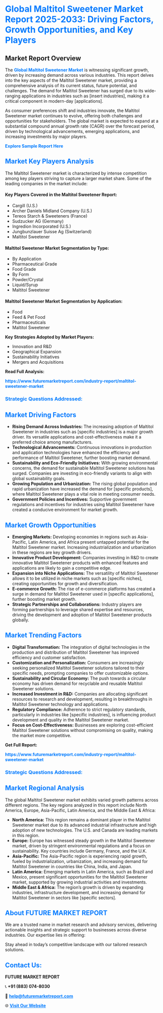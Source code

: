 <h1 style="color: #007BFF;">Global Maltitol Sweetener Market Report 2025-2033: Driving Factors, Growth Opportunities, and Key Players</h1>

<section id="overview">
<h2>Market Report Overview</h2>
<p>The <a href="https://www.futuremarketreport.com/industry-report/maltitol-sweetener-market" style="color: #007BFF; text-decoration: none;"><strong>Global Maltitol Sweetener Market</strong></a> is witnessing significant growth, driven by increasing demand across various industries. This report delves into the key aspects of the Maltitol Sweetener market, providing a comprehensive analysis of its current status, future potential, and challenges. The demand for Maltitol Sweetener has surged due to its wide-ranging applications in industries such as [insert industries], making it a critical component in modern-day [applications].</p>
<p>As consumer preferences shift and industries innovate, the Maltitol Sweetener market continues to evolve, offering both challenges and opportunities for stakeholders. The global market is expected to expand at a substantial compound annual growth rate (CAGR) over the forecast period, driven by technological advancements, emerging applications, and increasing investments by major players.</p>
</section>

<section id="overview">
<p><a href="https://www.futuremarketreport.com/request-sample/reportId=97252" style="color: #007BFF; text-decoration: none;"><strong>Explore Sample Report Here</strong></a></p>
</section>

<section id="key-players">
<h2 style="color: #007BFF;">Market Key Players Analysis</h2>
<p>The Maltitol Sweetener market is characterized by intense competition among key players striving to capture a larger market share. Some of the leading companies in the market include:</p>
<h4>Key Players Covered in the Maltitol Sweetener Report:</h4>
<ul><li>Cargill (U.S.)</li><li>Archer Daniels Midland Company (U.S.)</li><li>Tereos Starch &amp; Sweeteners (France)</li><li>Sudzucker AG (Germany)</li><li>Ingredion Incorporated (U.S.)</li><li>Jungbunzlauer Suisse Ag (Switzerland)</li><li>Maltitol Sweetener</li></ul>
<h4>Maltitol Sweetener Market Segmentation by Type:</h4>
<ul><li>By Application</li><li>Pharmaceutical Grade</li><li>Food Grade</li><li>By Form</li><li>Powder/Crystal</li><li>Liquid/Syrup</li><li>Maltitol Sweetener</li></ul>

<h4>Maltitol Sweetener Market Segmentation by Application:</h4>
<ul><li>Food</li><li>Feed &amp; Pet Food</li><li>Pharmaceuticals</li><li>Maltitol Sweetener</li></ul>
<p><strong>Key Strategies Adopted by Market Players:</strong></p>
<ul>
<li>Innovation and R&D</li>
<li>Geographical Expansion</li>
<li>Sustainability Initiatives</li>
<li>Mergers and Acquisitions</li>
</ul>
</section>

<section>
<p><strong>Read Full Analysis: </strong></p><a href="https://www.futuremarketreport.com/industry-report/maltitol-sweetener-market" style="color: #007BFF; text-decoration: none;"><strong>https://www.futuremarketreport.com/industry-report/maltitol-sweetener-market</strong></a>
<h3 style="color: #007BFF;">Strategic Questions Addressed:</h3>
</section>

<section id="driving-factors">
<h2 style="color: #007BFF;">Market Driving Factors</h2>
<ul>
<li><strong>Rising Demand Across Industries:</strong> The increasing adoption of Maltitol Sweetener in industries such as [specific industries] is a major growth driver. Its versatile applications and cost-effectiveness make it a preferred choice among manufacturers.</li>
<li><strong>Technological Advancements:</strong> Continuous innovations in production and application technologies have enhanced the efficiency and performance of Maltitol Sweetener, further boosting market demand.</li>
<li><strong>Sustainability and Eco-Friendly Initiatives:</strong> With growing environmental concerns, the demand for sustainable Maltitol Sweetener solutions has surged. Companies are investing in eco-friendly variants to align with global sustainability goals.</li>
<li><strong>Growing Population and Urbanization:</strong> The rising global population and rapid urbanization have increased the demand for [specific products], where Maltitol Sweetener plays a vital role in meeting consumer needs.</li>
<li><strong>Government Policies and Incentives:</strong> Supportive government regulations and incentives for industries using Maltitol Sweetener have created a conducive environment for market growth.</li>
</ul>
</section>

<section id="growth-opportunities">
<h2 style="color: #007BFF;">Market Growth Opportunities</h2>
<ul>
<li><strong>Emerging Markets:</strong> Developing economies in regions such as Asia-Pacific, Latin America, and Africa present untapped potential for the Maltitol Sweetener market. Increasing industrialization and urbanization in these regions are key growth drivers.</li>
<li><strong>Innovative Product Development:</strong> Companies investing in R&D to create innovative Maltitol Sweetener products with enhanced features and applications are likely to gain a competitive edge.</li>
<li><strong>Expansion into Niche Applications:</strong> The versatility of Maltitol Sweetener allows it to be utilized in niche markets such as [specific niches], creating opportunities for growth and diversification.</li>
<li><strong>E-commerce Growth:</strong> The rise of e-commerce platforms has created a surge in demand for Maltitol Sweetener used in [specific applications], further boosting market growth.</li>
<li><strong>Strategic Partnerships and Collaborations:</strong> Industry players are forming partnerships to leverage shared expertise and resources, driving the development and adoption of Maltitol Sweetener products globally.</li>
</ul>
</section>

<section id="trending-factors">
<h2 style="color: #007BFF;">Market Trending Factors</h2>
<ul>
<li><strong>Digital Transformation:</strong> The integration of digital technologies in the production and distribution of Maltitol Sweetener has improved efficiency and customer satisfaction.</li>
<li><strong>Customization and Personalization:</strong> Consumers are increasingly seeking personalized Maltitol Sweetener solutions tailored to their specific needs, prompting companies to offer customizable options.</li>
<li><strong>Sustainability and Circular Economy:</strong> The push towards a circular economy has driven demand for recyclable and reusable Maltitol Sweetener solutions.</li>
<li><strong>Increased Investment in R&D:</strong> Companies are allocating significant resources to research and development, resulting in breakthroughs in Maltitol Sweetener technology and applications.</li>
<li><strong>Regulatory Compliance:</strong> Adherence to strict regulatory standards, particularly in industries like [specific industries], is influencing product development and quality in the Maltitol Sweetener market.</li>
<li><strong>Focus on Cost-Effectiveness:</strong> Businesses are exploring cost-efficient Maltitol Sweetener solutions without compromising on quality, making the market more competitive.</li>
</ul>
</section>

<section>
<p><strong>Get Full Report: </strong></p><a href="https://www.futuremarketreport.com/industry-report/maltitol-sweetener-market" style="color: #007BFF; text-decoration: none;"><strong>https://www.futuremarketreport.com/industry-report/maltitol-sweetener-market</strong></a>
<h3 style="color: #007BFF;">Strategic Questions Addressed:</h3>
</section>


<section id="regional-analysis">
<h2 style="color: #007BFF;">Market Regional Analysis</h2>
<p>The global Maltitol Sweetener market exhibits varied growth patterns across different regions. The key regions analyzed in this report include North America, Europe, Asia-Pacific, Latin America, and the Middle East & Africa:</p>
<ul>
<li><strong>North America:</strong> This region remains a dominant player in the Maltitol Sweetener market due to its advanced industrial infrastructure and high adoption of new technologies. The U.S. and Canada are leading markets in this region.</li>
<li><strong>Europe:</strong> Europe has witnessed steady growth in the Maltitol Sweetener market, driven by stringent environmental regulations and a focus on sustainability. Key countries include Germany, France, and the U.K.</li>
<li><strong>Asia-Pacific:</strong> The Asia-Pacific region is experiencing rapid growth, fueled by industrialization, urbanization, and increasing demand for Maltitol Sweetener in countries like China, India, and Japan.</li>
<li><strong>Latin America:</strong> Emerging markets in Latin America, such as Brazil and Mexico, present significant opportunities for the Maltitol Sweetener market, supported by growing industrial activities and investments.</li>
<li><strong>Middle East & Africa:</strong> The region’s growth is driven by expanding industries, infrastructure development, and increasing demand for Maltitol Sweetener in sectors like [specific sectors].</li>
</ul>
</section>

<footer>
<h2 style="color: #007BFF;">About FUTURE MARKET REPORT</h2>
<p>We are a trusted name in market research and advisory services, delivering actionable insights and strategic support to businesses across diverse industries. Our expertise lies in offering:</p>

<p>Stay ahead in today’s competitive landscape with our tailored research solutions.</p>

<h2 style="color: #007BFF;">Contact Us:</h2>
<p><strong>FUTURE MARKET REPORT</strong></p>
<p>📞 <strong>+91 (883) 074-8030</strong></p>
<p>📧 <strong><a href="mailto:help@futuremarketreport.com" style="color: #007BFF;">help@futuremarketreport.com</a></strong></p>
<p>🌐 <strong><a href="https://www.futuremarketreport.com/" style="color: #007BFF;">Visit Our Website</a></strong></p>
</footer>